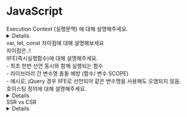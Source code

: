 # JavaScript  

<summary> Execution Context (실행문맥) 에 대해 설명해주세요. </summary>
<details>
     <div markdown="1">
          - markdown 인식을위해 markdown = "1" 삽입 
     </div>
</details>

<summary> var, let, const 차이점에 대해 설명해보세요 </summary>
<div markdown="1">
    차이점은..!
</div>

<summary> IIFE(즉시실행함수)에 대해 설명해주세요. </summary>
     <div markdown="1">
          - 최초 한번 선언 동시와 함께 실행되는 함수<br>
          - 라이브러리 간 변수명 충돌 예방 (함수/ 변수 SCOPE)<br>
          - 예시로, jQuery 경우 IIFE로 선언되어 같은 변수명을 사용해도 오염되지 않음.
     </div>

<summary> 호이스팅 정의에 대해 설명해주세요. </summary>
<details>
     <div markdown="1">
          - 선언부분이 최상단으로 끌어올려지는(hoist) 현상<br>
          - 함수 선언이 실행하는 부분보다 뒤에 있더라도 함수선언을 ‘끌어오리는 것(hoist)’이다.<br>
          - 자바스크립트 변수 생성과 초기화 작업이 분리되어 진행되므로 가능하다.
     </div>
</details>

<summary> SSR vs CSR </summary>
<details>
     <div markdown="1">
          - <em>Server Side Rendering (서버에서 렌더링)</em><br>
               - 코드 다운로드 기다리지 않고 서버에서 보여진 HTML 미리 준비해 클라이언트에게 응답 (속도가 빠르다.)<br>
               - 요청 시마다 서버에서 처리하여 새로고침으로 응답<br>
               - 각 페이지마다 고유의 URL이 존재하므로 history 관리 및 검색엔진최적화(SEO)에 유리하다.<br>
          - <em>Client Side Rendering (클라이언트 렌더링)</em><br>
               - 최초에 한번 전체 페이지 로딩이후 요청 올 때마다 클라이언트가 해석하고 렌더링한다.<br>
               - URL을 변경시키지 않으므로 history 관리가 동작하지 않기 때문에 SEO 이슈가 있다.
     </div>
</details>

